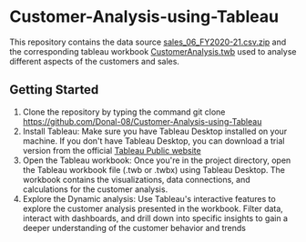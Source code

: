 # Customer-Analysis-using-Tableau
This repository contains the data source [sales_06_FY2020-21.csv.zip](https://github.com/Donal-08/Customer-Analysis-using-Tableau/blob/main/sales_06_FY2020-21.csv.zip) and the corresponding tableau workbook [CustomerAnalysis.twb](https://github.com/Donal-08/Customer-Analysis-using-Tableau) used to analyse different aspects of the customers and sales. 

## Getting Started 
1. Clone the repository by typing the command
git clone https://github.com/Donal-08/Customer-Analysis-using-Tableau
2. Install Tableau:
Make sure you have Tableau Desktop installed on your machine. If you don't have Tableau Desktop, you can download a trial version from the official [Tableau Public website](https://public.tableau.com/app/discover)
3. Open the Tableau workbook:
Once you're in the project directory, open the Tableau workbook file (.twb or .twbx) using Tableau Desktop. The workbook contains the visualizations, data connections, and calculations for the customer analysis.
4. Explore the Dynamic analysis:
Use Tableau's interactive features to explore the customer analysis presented in the workbook. Filter data, interact with dashboards, and drill down into specific insights to gain a deeper understanding of the customer behavior and trends
